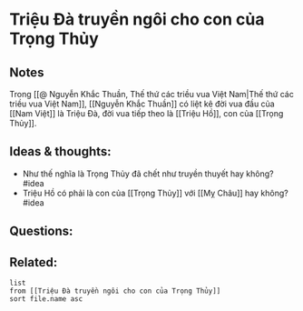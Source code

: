 # Triệu Đà truyền ngôi cho con của Trọng Thủy

## Notes
Trong [[@ Nguyễn Khắc Thuần, Thế thứ các triều vua Việt Nam|Thế thứ các triều vua Việt Nam]], [[Nguyễn Khắc Thuần]] có liệt kê đời vua đầu của [[Nam Việt]] là Triệu Đà, đời vua tiếp theo là [[Triệu Hồ]], con của [[Trọng Thủy]]. 


## Ideas & thoughts:
- Như thế nghĩa là Trọng Thủy đã chết như truyền thuyết hay không? #idea
- Triệu Hồ có phải là con của [[Trọng Thủy]] với [[Mỵ Châu]] hay không? #idea

## Questions:


## Related:
```dataview
list
from [[Triệu Đà truyền ngôi cho con của Trọng Thủy]]
sort file.name asc
```
